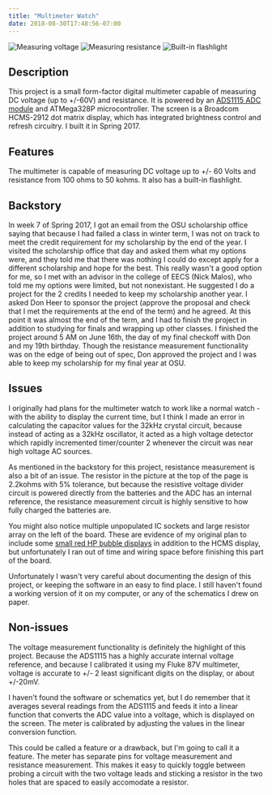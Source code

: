 ```yaml
---
title: "Multimeter Watch"
date: 2018-08-30T17:48:56-07:00
---
```


![Measuring voltage](https://i.imgur.com/ENSOZiT.jpg)
![Measuring resistance](https://i.imgur.com/OlShoM7.jpg)
![Built-in flashlight](https://i.imgur.com/biotC4o.jpg)

Description
-----------
This project is a small form-factor digital multimeter capable of measuring DC voltage (up to +/-60V) and resistance. It is powered by an [ADS1115 ADC module](https://www.adafruit.com/product/1085) and ATMega328P microcontroller. The screen is a Broadcom HCMS-2912 dot matrix display, which has integrated brightness control and refresh circuitry. I built it in Spring 2017.

Features
--------
The multimeter is capable of measuring DC voltage up to +/- 60 Volts and resistance from 100 ohms to 50 kohms. It also has a built-in flashlight.

Backstory
---------
In week 7 of Spring 2017, I got an email from the OSU scholarship office saying that because I had failed a class in winter term, I was not on track to meet the credit requirement for my scholarship by the end of the year. 
I visited the scholarship office that day and asked them what my options were, and they told me that there was nothing I could do except apply for a different scholarship and hope for the best. This really wasn't a good option for me, so I met with an advisor in the college of EECS (Nick Malos), who told me my options were limited, but not nonexistant. He suggested I do a project for the 2 credits I needed to keep my scholarship another year. I asked Don Heer to sponsor the project (approve the proposal and check that I met the requirements at the end of the term) and he agreed. At this point it was almost the end of the term, and I had to finish the project in addition to studying for finals and wrapping up other classes.
I finished the project around 5 AM on June 16th, the day of my final checkoff with Don and my 19th birthday. Though the resistance measurement functionality was on the edge of being out of spec, Don approved the project and I was able to keep my scholarship for my final year at OSU. 

Issues
------
I originally had plans for the multimeter watch to work like a normal watch - with the ability to display the current time, but I think I made an error in calculating the capacitor values for the 32kHz crystal circuit, because instead of acting as a 32kHz oscillator, it acted as a high voltage detector which rapidly incremented timer/counter 2 whenever the circuit was near high voltage AC sources. 

As mentioned in the backstory for this project, resistance measurement is also a bit of an issue. The resistor in the picture at the top of the page is 2.2kohms with 5% tolerance, but because the resistive voltage divider circuit is powered directly from the batteries and the ADC has an internal reference, the resistance measurement circuit is highly sensitive to how fully charged the batteries are. 

You might also notice multiple unpopulated IC sockets and large resistor array on the left of the board. These are evidence of my original plan to include some [small red HP bubble displays](https://www.sparkfun.com/products/retired/12710) in addition to the HCMS display, but unfortunately I ran out of time and wiring space before finishing this part of the board. 

Unfortunately I wasn't very careful about documenting the design of this project, or keeping the software in an easy to find place. I still haven't found a working version of it on my computer, or any of the schematics I drew on paper.

Non-issues
----------

The voltage measurement functionality is definitely the highlight of this project. Because the ADS1115 has a highly accurate internal voltage reference, and because I calibrated it using my Fluke 87V multimeter, voltage is accurate to +/- 2 least significant digits on the display, or about +/-20mV. 

I haven't found the software or schematics yet, but I do remember that it averages several readings from the ADS1115 and feeds it into a linear function that converts the ADC value into a voltage, which is displayed on the screen. The meter is calibrated by adjusting the values in the linear conversion function. 

This could be called a feature or a drawback, but I'm going to call it a feature. The meter has separate pins for voltage measurement and resistance measurement. This makes it easy to quickly toggle between probing a circuit with the two voltage leads and sticking a resistor in the two holes that are spaced to easily accomodate a resistor. 


